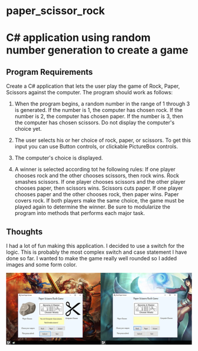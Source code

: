 # paper_scissor_rock
# C# application using random number generation to create a game


## Program Requirements
Create a C# application that lets the user play the game of Rock, Paper, Scissors against the computer.  The program should work as follows:

1.  When the program begins, a random number in the range of 1 through 3 is generated.  If the number is 1, the computer has chosen rock.  If the number is 2, the computer has chosen paper.  If the number is 3, then the computer has chosen scissors.  Do not display the computer's choice yet.

2.  The user selects his or her choice of rock, paper, or scissors.  To get this input you can use Button controls, or clickable PictureBox controls.

3.  The computer's choice is displayed.

4.  A winner is selected according tot he following rules:
If one player chooses rock and the other chooses scissors, then rock wins.  Rock smashes scissors.
If one player chooses scissors and the other player chooses paper, then scissors wins.  Scissors cuts paper.
If one player chooses paper and the other chooses rock, then paper wins.  Paper covers rock.
If both players make the same choice, the game must be played again to determine the winner.
Be sure to modularize the program into methods that performs each major task.

## Thoughts
I had a lot of fun making this application. I decided to use a switch for the logic. This is probably the most complex switch and case statement I have done so far. I wanted to make the game really well rounded so I added images and some form color.

![alt text](https://github.com/Inteligirl/paper_scissor_rock/blob/master/paper.png "Paper Scissor Rock Game")
